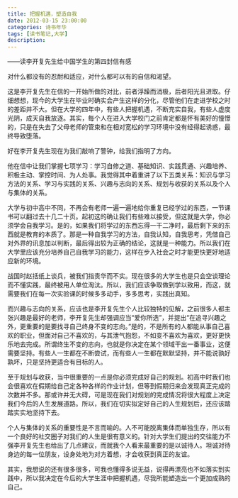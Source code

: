 ```yaml
---
title: 把握机遇，塑造自我
date: 2012-03-15 23:00:00
categories: 诗书年华
tags: [读书笔记,大学]
description: 
---
```

——读李开复先生给中国学生的第四封信有感

 

对什么都没有的忍耐和适应，对什么都可以有的自信和渴望。

 

这是李开复先生在信的一开始所做的对比，前者浮躁而消极，后者阳光且进取。仔细想想，现今的大学生在毕业时确实会产生这样的分化，尽管他们在走进学校之时的差距并不大。但在大学的四年中，有些人把握机遇，不断充实自我，有些人虚度光阴，成天自我放逐。其实，每个人在进入大学校门之前肯定都是怀有美好的憧憬的，只是在失去了父母老师的管束和在相对宽松的学习环境中没有经得起诱惑，最终导致堕落。

 

好在李开复先生现在为我们敲响了警钟，给我们指明了方向。

 

他在信中让我们掌握七项学习：学习自修之道、基础知识、实践贯通、兴趣培养、积极主动、掌控时间、为人处事。我觉得其中着重讲了以下五类关系：知识与学习方法的关系、学习与实践的关系、兴趣与志向的关系、规划与收获的关系以及个人与集体的关系。

 

大学与初中高中不同，不再会有老师一遍一遍地给你重复已经学过的东西，一节课书可以翻过去十几二十页。起初这的确让我们有些难以接受，但这就是大学，你必须学会自我学习。是的，如果我们将学过的东西忘得一干二净时，最后剩下来的东西就是教育的本质了。那是一种自我学习的方法，自我认知，自我思考，凭借自己对外界的讯息加以判断，最后得出较为正确的结论，这就是一种能力。所以我们在大学里应该充分培养自己自我学习的能力，这样在步入社会之时才能更快更好地适应新的环境。

 

战国时赵括纸上谈兵，被我们指责华而不实。现在很多的大学生也是只会空谈理论而不懂实践，最终被用人单位淘汰。所以，我们应该争取做到学以致用，而这，就需要我们在每一次实验课的时候多多动手，多多思考，实践出真知。

 

而兴趣与志向的关系，应该也是李开复先生个人比较独特的见解，之前很多人都主张兴趣是最好的老师，李开复先生却强调应当“爱你所选”，并提出“在追寻兴趣之外，更重要的是要找寻自己终身不变的志向。”是的，不是所有的人都能从事自己喜欢的职业，但面对自己不喜欢的，与其泄气抱怨，不如变不喜欢为喜欢，更好更快乐地去完成。所谓终生不变的志向，也就是你决定在某个领域干出一番事业，这便需要坚持。有些人一生都在不断尝试，而有些人一生都在默默坚持，并不能说孰好孰坏，只是坚持更适合有目标的人。

 

至于规划与收获，当中很重要的一点是你必须完成好自己的规划。初高中时我们也会很喜欢在假期给自己定各种各样的作业计划，但等到假期归来会发现真正完成的次数并不多。那或许并无大碍，可是现在我们对规划的完成情况将很大程度上决定我们今后的人生发展道路。所以，我们在切实拟定好自己的人生规划后，还应该踏踏实实地坚持下去。

 

个人与集体的关系的重要性是不言而喻的。人不可能脱离集体而单独生存，所以有一个良好的社交圈子对我们的人生是很有意义的。针对大学生们提出的交往能力不强李开复先生也给出了几点建议，而就我个人看来最重要的是以诚待人。坦诚对待身边的每一位朋友，设身处地为对方着想，才会收获到真正的友谊。

其实，我想说的还有很多很多，可我也懂得多说无益，说得再漂亮也不如落实到实践中，所以我决定在今后的大学生涯中把握机遇，尽我所能塑造出一个更加成熟的自己。